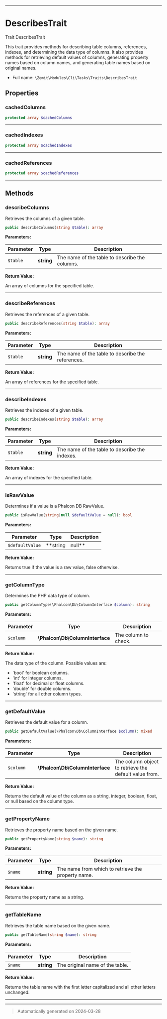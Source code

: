 ***

# DescribesTrait

Trait DescribesTrait

This trait provides methods for describing table columns, references,
indexes, and determining the data type of columns. It also provides
methods for retrieving default values of columns, generating property
names based on column names, and generating table names based on
original names.

* Full name: `\Zemit\Modules\Cli\Tasks\Traits\DescribesTrait`



## Properties


### cachedColumns



```php
protected array $cachedColumns
```






***

### cachedIndexes



```php
protected array $cachedIndexes
```






***

### cachedReferences



```php
protected array $cachedReferences
```






***

## Methods


### describeColumns

Retrieves the columns of a given table.

```php
public describeColumns(string $table): array
```








**Parameters:**

| Parameter | Type | Description |
|-----------|------|-------------|
| `$table` | **string** | The name of the table to describe the columns. |


**Return Value:**

An array of columns for the specified table.




***

### describeReferences

Retrieves the references of a given table.

```php
public describeReferences(string $table): array
```








**Parameters:**

| Parameter | Type | Description |
|-----------|------|-------------|
| `$table` | **string** | The name of the table to describe the references. |


**Return Value:**

An array of references for the specified table.




***

### describeIndexes

Retrieves the indexes of a given table.

```php
public describeIndexes(string $table): array
```








**Parameters:**

| Parameter | Type | Description |
|-----------|------|-------------|
| `$table` | **string** | The name of the table to describe the indexes. |


**Return Value:**

An array of indexes for the specified table.




***

### isRawValue

Determines if a value is a Phalcon DB RawValue.

```php
public isRawValue(string|null $defaultValue = null): bool
```








**Parameters:**

| Parameter | Type | Description |
|-----------|------|-------------|
| `$defaultValue` | **string|null** | The value to check. |


**Return Value:**

Returns true if the value is a raw value, false otherwise.




***

### getColumnType

Determines the PHP data type of column.

```php
public getColumnType(\Phalcon\Db\ColumnInterface $column): string
```








**Parameters:**

| Parameter | Type | Description |
|-----------|------|-------------|
| `$column` | **\Phalcon\Db\ColumnInterface** | The column to check. |


**Return Value:**

The data type of the column. Possible values are:
- 'bool' for boolean columns.
- 'int' for integer columns.
- 'float' for decimal or float columns.
- 'double' for double columns.
- 'string' for all other column types.




***

### getDefaultValue

Retrieves the default value for a column.

```php
public getDefaultValue(\Phalcon\Db\ColumnInterface $column): mixed
```








**Parameters:**

| Parameter | Type | Description |
|-----------|------|-------------|
| `$column` | **\Phalcon\Db\ColumnInterface** | The column object to retrieve the default value from. |


**Return Value:**

Returns the default value of the column as a string, integer, boolean, float, or null based on the column type.




***

### getPropertyName

Retrieves the property name based on the given name.

```php
public getPropertyName(string $name): string
```








**Parameters:**

| Parameter | Type | Description |
|-----------|------|-------------|
| `$name` | **string** | The name from which to retrieve the property name. |


**Return Value:**

Returns the property name as a string.




***

### getTableName

Retrieves the table name based on the given name.

```php
public getTableName(string $name): string
```








**Parameters:**

| Parameter | Type | Description |
|-----------|------|-------------|
| `$name` | **string** | The original name of the table. |


**Return Value:**

Returns the table name with the first letter capitalized and all other letters unchanged.




***

***
> Automatically generated on 2024-03-28

